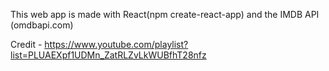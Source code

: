 This web app is made with React(npm create-react-app) and the IMDB API (omdbapi.com)

Credit -
https://www.youtube.com/playlist?list=PLUAEXpf1UDMn_ZatRLZvLkWUBfhT28nfz
